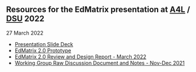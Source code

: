 ## Resources for the EdMatrix presentation at [A4L]() / [DSU]() 2022
27 March 2022

* [Presentation Slide Deck](https://1drv.ms/p/s!AsDairlA1Y6-ldIdcaxdW_g4N-oLCQ?e=lwRTg6)
* [EdMatrix 2.0 Prototype](/v2/matrix)
* [EdMatrix 2.0 Review and Design Report - March 2022](https://docs.google.com/document/d/17lnxEzRm6EEvN36QyhTFwtucELNM7-Tqth78DIBerZQ/edit?usp=sharing)
* [Working Group Raw Discussion Document and Notes - Nov-Dec 2021](https://docs.google.com/document/d/1ejofGaZiOYVsGgAI97Bhhwx5UNDzDf4o1K_pskv4Ij8/edit?usp=sharing)